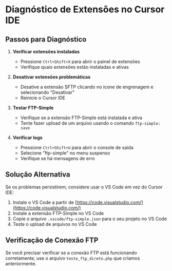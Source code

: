 # Diagnóstico de Extensões no Cursor IDE

## Passos para Diagnóstico

1. **Verificar extensões instaladas**
   - Pressione `Ctrl+Shift+X` para abrir o painel de extensões
   - Verifique quais extensões estão instaladas e ativas

2. **Desativar extensões problemáticas**
   - Desative a extensão SFTP clicando no ícone de engrenagem e selecionando "Desativar"
   - Reinicie o Cursor IDE

3. **Testar FTP-Simple**
   - Verifique se a extensão FTP-Simple está instalada e ativa
   - Tente fazer upload de um arquivo usando o comando `ftp-simple: save`

4. **Verificar logs**
   - Pressione `Ctrl+Shift+U` para abrir o console de saída
   - Selecione "ftp-simple" no menu suspenso
   - Verifique se há mensagens de erro

## Solução Alternativa

Se os problemas persistirem, considere usar o VS Code em vez do Cursor IDE:

1. Instale o VS Code a partir de [https://code.visualstudio.com/](https://code.visualstudio.com/)
2. Instale a extensão FTP-Simple no VS Code
3. Copie o arquivo `.vscode/ftp-simple.json` para o seu projeto no VS Code
4. Teste o upload de arquivos no VS Code

## Verificação de Conexão FTP

Se você precisar verificar se a conexão FTP está funcionando corretamente, use o arquivo `teste_ftp_direto.php` que criamos anteriormente. 